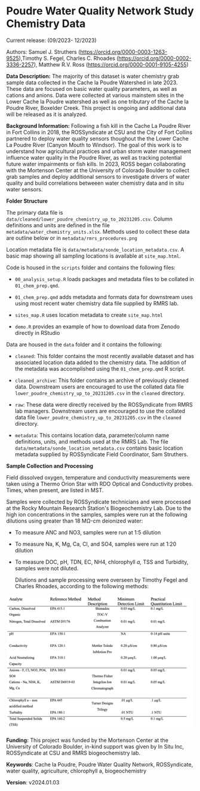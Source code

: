# Poudre Water Quality Network Study Chemistry Data

Current release: (09/2023- 12/2023)

Authors: Samuel J. Struthers (<https://orcid.org/0000-0003-1263-9525>),Timothy S. Fegel, Charles C. Rhoades (<https://orcid.org/0000-0002-3336-2257>), Matthew R.V. Ross (<https://orcid.org/0000-0001-9105-4255>)

**Data Description:** The majority of this dataset is water chemistry grab sample data collected in the Cache la Poudre Watershed in late 2023. These data are focused on basic water quality parameters, as well as cations and anions. Data were collected at various mainstem sites in the Lower Cache la Poudre watershed as well as one tributary of the Cache la Poudre River, Boxelder Creek. This project is ongoing and additional data will be released as it is analyzed.

**Background Information:** Following a fish kill in the Cache La Poudre River in Fort Collins in 2018, the ROSSyndicate at CSU and the City of Fort Collins partnered to deploy water quality sensors thoughout the the Lower Cache La Poudre River (Canyon Mouth to Windsor). The goal of this work is to understand how agricultural practices and urban storm water management influence water quality in the Poudre River, as well as tracking potential future water impairments or fish kills. In 2023, ROSS began collaborating with the Mortenson Center at the University of Colorado Boulder to collect grab samples and deploy additional sensors to investigate drivers of water quality and build correlations betweeen water chemistry data and in situ water sensors.

**Folder Structure**

The primary data file is `data/cleaned/lower_poudre_chemistry_up_to_20231205.csv`. Column definitions and units are defined in the file `metadata/water_chemistry_units.xlsx`. Methods used to collect these data are outline below or in `metadata/rmrs_procedures.png`

Location metadata file is `data/metadata/sonde_location_metadata.csv`. A basic map showing all sampling locations is available at `site_map.html`.

Code is housed in the `scripts` folder and contains the following files:

-   `00_analysis_setup.R` loads packages and metadata files to be collated in `01_chem_prep.qmd`.

-   `01_chem_prep.qmd` adds metadata and formats data for downstream uses using most recent water chemistry data file supplied by RMRS lab.

-   `sites_map.R` uses location metadata to create `site_map.html`

-   `demo.R` provides an example of how to download data from Zenodo directly in RStudio

Data are housed in the `data` folder and it contains the following:

-   `cleaned`: This folder contains the most recently available dataset and has associated location data added to the chemistry data. The addition of the metadata was accomplished using the `01_chem_prep.qmd` R script.

-   `cleaned_archive`: This folder contains an archive of previously cleaned data. Downstream users are encouraged to use the collated data file `lower_poudre_chemistry_up_to_20231205.csv` in the `cleaned` directory.

-   `raw`: These data were directly received by the ROSSyndicate from RMRS lab managers. Downstream users are encouraged to use the collated data file `lower_poudre_chemistry_up_to_20231205.csv` in the `cleaned` directory.

-   `metadata`: This contains location data, parameter/column name definitions, units, and methods used at the RMRS Lab. The file `data/metadata/sonde_location_metadata.csv` contains basic location metadata supplied by ROSSyndicate Field Coordinator, Sam Struthers.

**Sample Collection and Processing**

Field dissolved oxygen, temperature and conductivity measurements were taken using a Thermo Orion Star with RDO Optical and Conductivity probes. Times, when present, are listed in MST.

Samples were collected by ROSSyndicate technicians and were processed at the Rocky Mountain Research Station's Biogeochemistry Lab. Due to the high ion concentrations in the samples, samples were run at the following dilutions using greater than 18 MΩ-cm deionized water:

-   To measure ANC and NO3, samples were run at 1:5 dilution

-   To measure Na, K, Mg, Ca, Cl, and SO4, samples were run at 1:20 dilution

-   To measure DOC, pH, TDN, EC, NH4, chlorophyll *a,* TSS and Turbidity, samples were not diluted.

    Dilutions and sample processing were overseen by Timothy Fegel and Charles Rhoades, according to the following methods:

![List of parameters sampled and analytical methods used during the course of this study (adapted from the USFS Rocky Mountain Research Station's 2020 Quality Assurance Procedure Plan](data/metadata/rmrs_procedures.png)

**Funding:** This project was funded by the Mortenson Center at the University of Colorado Boulder, in-kind support was given by In Situ Inc, ROSSyndicate at CSU and RMRS biogeochemistry lab.

**Keywords**: Cache la Poudre, Poudre Water Quality Network, ROSSyndicate, water quality, agriculture, chlorophyll a, biogeochemistry

**Version**: v2024.01.03
